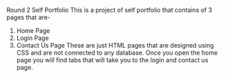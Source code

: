 Round 2
Self Portfolio
This is a project of self portfolio that contains of 3 pages that are-
1. Home Page
2. Login Page
3. Contact Us Page
These are just HTML pages that are designed using CSS and are not connected to any database.
Once you open the home page you will find tabs that will take you to the login and contact us page.
